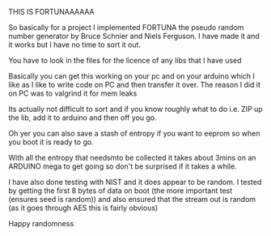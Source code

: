 THIS IS FORTUNAAAAAA

So basically for a project I implemented FORTUNA the pseudo random number generator by Bruce Schnier and Niels Ferguson. I have made it and it works but I have no time to sort it out.

You have to look in the files for the licence of any libs that I have used

Basically you can get this working on your pc and on your arduino which I like as I like to write code on PC and then transfer it over. The reason I did it on PC was to valgrind it for mem leaks


Its actually not difficult to sort and if you know roughly what to do i.e. ZIP up the lib, add it to arduino and then off you go. 

Oh yer you can also save a stash of entropy if you want to eeprom so when you boot it is ready to go.

With all the entropy that needsmto be collected it takes about 3mins on an ARDUINO mega to get going so don't be surprised if it takes a while.

I have also done testing with NIST and it does appear to be random. I tested by getting the first 8 bytes of data on boot (the more important test (ensures seed is random)) and also ensured that the stream out is random (as it goes through AES this is fairly obvious)

Happy randomness
